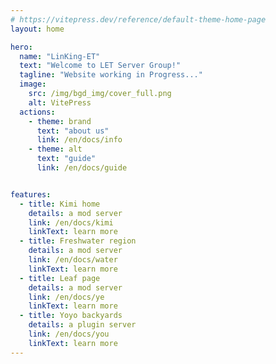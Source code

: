 ```yaml
---
# https://vitepress.dev/reference/default-theme-home-page
layout: home

hero:
  name: "LinKing-ET"
  text: "Welcome to LET Server Group!"
  tagline: "Website working in Progress..."
  image:
    src: /img/bgd_img/cover_full.png
    alt: VitePress
  actions:
    - theme: brand
      text: "about us"
      link: /en/docs/info
    - theme: alt
      text: "guide"
      link: /en/docs/guide


features:
  - title: Kimi home
    details: a mod server
    link: /en/docs/kimi
    linkText: learn more
  - title: Freshwater region
    details: a mod server
    link: /en/docs/water
    linkText: learn more
  - title: Leaf page
    details: a mod server
    link: /en/docs/ye
    linkText: learn more
  - title: Yoyo backyards
    details: a plugin server
    link: /en/docs/you
    linkText: learn more
---
```


